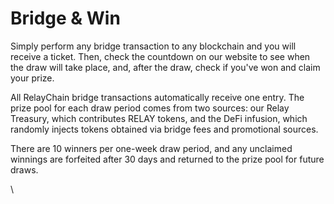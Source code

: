 # Bridge & Win

Simply perform any bridge transaction to any blockchain and you will receive a ticket. Then, check the countdown on our website to see when the draw will take place, and, after the draw, check if you've won and claim your prize.

All RelayChain bridge transactions automatically receive one entry. The prize pool for each draw period comes from two sources: our Relay Treasury, which contributes RELAY tokens, and the DeFi infusion, which randomly injects tokens obtained via bridge fees and promotional sources.

There are 10 winners per one-week draw period, and any unclaimed winnings are forfeited after 30 days and returned to the prize pool for future draws.

\
